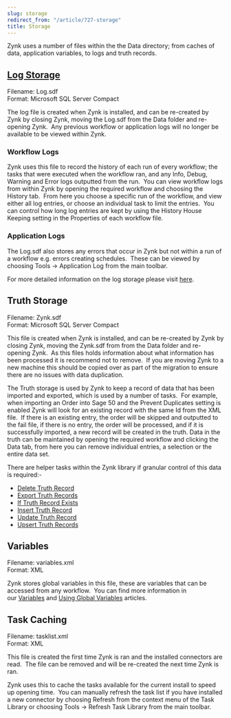 ```yaml
---
slug: storage
redirect_from: "/article/727-storage"
title: Storage
---
```

Zynk uses a number of files within the the Data directory; from caches of data, application variables, to logs and truth records.

## [Log Storage](log-database)
Filename: Log.sdf   
Format: Microsoft SQL Server Compact

The log file is created when Zynk is installed, and can be re-created by Zynk by closing Zynk, moving the Log.sdf from the Data folder and re-opening Zynk.  Any previous workflow or application logs will no longer be available to be viewed within Zynk.

### Workflow Logs
Zynk uses this file to record the history of each run of every workflow; the tasks that were executed when the workflow ran, and any Info, Debug, Warning and Error logs outputted from the run.  You can view workflow logs from within Zynk by opening the required workflow and choosing the History tab.  From here you choose a specific run of the workflow, and view either all log entries, or choose an individual task to limit the entries.  You can control how long log entries are kept by using the History House Keeping setting in the Properties of each workflow file.

### Application Logs
The Log.sdf also stores any errors that occur in Zynk but not within a run of a workflow e.g. errors creating schedules.  These can be viewed by choosing Tools -> Application Log from the main toolbar.

For more detailed information on the log storage please visit [here](log-database).

## Truth Storage
Filename: Zynk.sdf  
Format: Microsoft SQL Server Compact

This file is created when Zynk is installed, and can be re-created by Zynk by closing Zynk, moving the Zynk.sdf from from the Data folder and re-opening Zynk.  As this files holds information about what information has been processed it is recommend not to remove.  If you are moving Zynk to a new machine this should be copied over as part of the migration to ensure there are no issues with data duplication.

The Truth storage is used by Zynk to keep a record of data that has been imported and exported, which is used by a number of tasks.  For example, when importing an Order into Sage 50 and the Prevent Duplicates setting is enabled Zynk will look for an existing record with the same Id from the XML file.  If there is an existing entry, the order will be skipped and outputted to the fail file, if there is no entry, the order will be processed, and if it is successfully imported, a new record will be created in the truth. Data in the truth can be maintained by opening the required workflow and clicking the Data tab, from here you can remove individual entries, a selection or the entire data set.

There are helper tasks within the Zynk library if granular control of this data is required:-

 * [Delete Truth Record](delete-truth-record)
 * [Export Truth Records](export-truth-records)
 * [If Truth Record Exists](if-truth-record-exists)
 * [Insert Truth Record](insert-truth-record)
 * [Update Truth Record](update-truth-record)
 * [Upsert Truth Records](upsert-truth-records)

## Variables
Filename: variables.xml  
Format: XML

Zynk stores global variables in this file, these are variables that can be accessed from any workflow.  You can find more information in our [Variables](variables) and [Using Global Variables](using-global-variables) articles.

## Task Caching
Filename: tasklist.xml  
Format: XML

This file is created the first time Zynk is ran and the installed connectors are read.  The file can be removed and will be re-created the next time Zynk is ran.

Zynk uses this to cache the tasks available for the current install to speed up opening time.  You can manually refresh the task list if you have installed a new connector by choosing Refresh from the context menu of the Task Library or choosing Tools -> Refresh Task Library from the main toolbar.